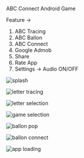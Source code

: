 ABC Connect Android Game




Feature -> 
1. ABC Tracing
2. ABC Ballon
3. ABC Connect
4. Google Admob
5. Share
6. Rate App
7. Settings -> Audio ON/OFF



![splash](https://github.com/hardik24895/ABCConnectGame/assets/17133671/61a645fe-08d4-4a9c-b746-8b629c4f69f4)

![letter tracing](https://github.com/hardik24895/ABCConnectGame/assets/17133671/d30b76c1-6850-4c88-8333-4bde40b75878)

![letter selection](https://github.com/hardik24895/ABCConnectGame/assets/17133671/3dd3f160-b47b-4c3a-aeed-f5a5c7e5dc70)

![game selection](https://github.com/hardik24895/ABCConnectGame/assets/17133671/ecb28b1c-7fd0-46e5-a960-1e4c360531a9)

![ballon pop](https://github.com/hardik24895/ABCConnectGame/assets/17133671/e27fd592-41c8-4201-9491-465779c3b464)

![ballon connect](https://github.com/hardik24895/ABCConnectGame/assets/17133671/7f674b74-6434-4a6e-8101-8e287154ffda)

![app loading](https://github.com/hardik24895/ABCConnectGame/assets/17133671/83bcaa8f-1564-4cc3-bb5d-0c3fbf28df3c)


   
